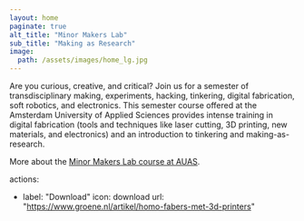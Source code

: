 ```yaml
---
layout: home
paginate: true
alt_title: "Minor Makers Lab"
sub_title: "Making as Research"
image: 
  path: /assets/images/home_lg.jpg
---
```

Are you curious, creative, and critical? Join us for a semester of transdisciplinary making, experiments, hacking, tinkering, digital fabrication, soft robotics, and electronics. This semester course offered at the Amsterdam University of Applied Sciences provides intense training in digital fabrication (tools and techniques like laser cutting, 3D printing, new materials, and electronics) and an introduction to tinkering and making-as-research. 

More about the [Minor Makers Lab course at AUAS](https://mickyvanzeijl.github.io/makerslab/about.html).


actions:
  - label: "Download"
    icon: download
    url: "https://www.groene.nl/artikel/homo-fabers-met-3d-printers"



